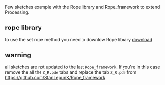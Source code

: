 Few sketches example with the Rope library and Rope_framework to extend Processing.

## rope library
to use the set rope method you need to downlow Rope library
[download](https://github.com/StanLepunK/Rope/blob/master/build_rope/Rope.zip)

## warning
all sketches are not updated to the last `Rope_framework`. If you're in this case remove the all the `Z_R.pde` tabs and replace the tab `Z_R.pde` from https://github.com/StanLepunK/Rope_framework
